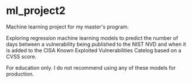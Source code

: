 # ml_project2
Machine learning project for my master's program.

Exploring regression machine learning models to predict the number of days between a vulnerability being published to the NIST NVD and when it is added to the CISA Known Exploited Vulnerabilities Catelog based on a CVSS score.

For education only. I do not recommend using any of these models for production.
